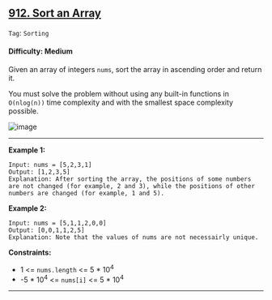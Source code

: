 ## [912. Sort an Array](https://leetcode.com/problems/sort-an-array/)

```Tag```: ```Sorting```

#### Difficulty: Medium

Given an array of integers ```nums```, sort the array in ascending order and return it.

You must solve the problem without using any built-in functions in ```O(nlog(n))``` time complexity and with the smallest space complexity possible.

![image](https://user-images.githubusercontent.com/35042430/222025743-9585838e-c077-4f7f-9ea9-e0897f7b3e0f.png)

---

__Example 1:__
```
Input: nums = [5,2,3,1]
Output: [1,2,3,5]
Explanation: After sorting the array, the positions of some numbers are not changed (for example, 2 and 3), while the positions of other numbers are changed (for example, 1 and 5).
```

__Example 2:__
```
Input: nums = [5,1,1,2,0,0]
Output: [0,0,1,1,2,5]
Explanation: Note that the values of nums are not necessairly unique.
```

__Constraints:__

- 1 <= ```nums.length``` <= 5 * 10<sup>4</sup>
- -5 * 10<sup>4</sup> <= ```nums[i]``` <= 5 * 10<sup>4</sup>

---
